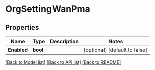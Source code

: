 # OrgSettingWanPma

## Properties
Name | Type | Description | Notes
------------ | ------------- | ------------- | -------------
**Enabled** | **bool** |  | [optional] [default to false]

[[Back to Model list]](../README.md#documentation-for-models) [[Back to API list]](../README.md#documentation-for-api-endpoints) [[Back to README]](../README.md)


